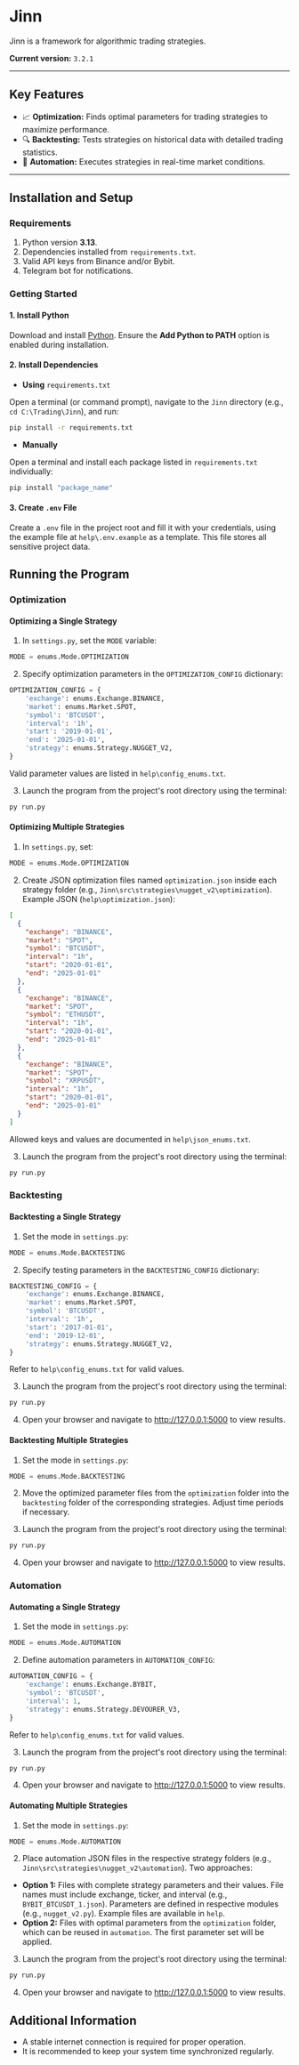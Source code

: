 # Jinn

Jinn is a framework for algorithmic trading strategies.

**Current version:** `3.2.1`

---

## Key Features

- 📈 **Optimization:** Finds optimal parameters for trading strategies to maximize performance.
- 🔍 **Backtesting:** Tests strategies on historical data with detailed trading statistics.
- 🤖 **Automation:** Executes strategies in real-time market conditions.

---

## Installation and Setup

### Requirements

1. Python version **3.13**.
2. Dependencies installed from `requirements.txt`.
3. Valid API keys from Binance and/or Bybit.
4. Telegram bot for notifications.

### Getting Started

#### 1. Install Python

Download and install [Python](https://www.python.org/downloads/). Ensure the **Add Python to PATH** option is enabled during installation.

#### 2. Install Dependencies

- **Using** `requirements.txt`

Open a terminal (or command prompt), navigate to the `Jinn` directory (e.g., `cd C:\Trading\Jinn`), and run:

```bash
pip install -r requirements.txt
```

- **Manually**

Open a terminal and install each package listed in `requirements.txt` individually:

```bash
pip install "package_name"
```

#### 3. Create `.env` File

Create a `.env` file in the project root and fill it with your credentials, using the example file at `help\.env.example` as a template. This file stores all sensitive project data.

## Running the Program

### Optimization

#### Optimizing a Single Strategy

1. In `settings.py`, set the `MODE` variable:

```python
MODE = enums.Mode.OPTIMIZATION
```

2. Specify optimization parameters in the `OPTIMIZATION_CONFIG` dictionary:

```python
OPTIMIZATION_CONFIG = {
    'exchange': enums.Exchange.BINANCE,
    'market': enums.Market.SPOT,
    'symbol': 'BTCUSDT',
    'interval': '1h',
    'start': '2019-01-01',
    'end': '2025-01-01',
    'strategy': enums.Strategy.NUGGET_V2,
}
```

Valid parameter values are listed in `help\config_enums.txt`.

3. Launch the program from the project's root directory using the terminal:

```bash
py run.py
```

#### Optimizing Multiple Strategies

1. In `settings.py`, set:

```python
MODE = enums.Mode.OPTIMIZATION
```

2. Create JSON optimization files named `optimization.json` inside each strategy folder (e.g., `Jinn\src\strategies\nugget_v2\optimization`). Example JSON (`help\optimization.json`):

```json
[
  {
    "exchange": "BINANCE",
    "market": "SPOT",
    "symbol": "BTCUSDT",
    "interval": "1h",
    "start": "2020-01-01",
    "end": "2025-01-01"
  },
  {
    "exchange": "BINANCE",
    "market": "SPOT",
    "symbol": "ETHUSDT",
    "interval": "1h",
    "start": "2020-01-01",
    "end": "2025-01-01"
  },
  {
    "exchange": "BINANCE",
    "market": "SPOT",
    "symbol": "XRPUSDT",
    "interval": "1h",
    "start": "2020-01-01",
    "end": "2025-01-01"
  }
]
```

Allowed keys and values are documented in `help\json_enums.txt`.

3. Launch the program from the project's root directory using the terminal:

```bash
py run.py
```

### Backtesting

#### Backtesting a Single Strategy

1. Set the mode in `settings.py`:

```python
MODE = enums.Mode.BACKTESTING
```

2. Specify testing parameters in the `BACKTESTING_CONFIG` dictionary:

```python
BACKTESTING_CONFIG = {
    'exchange': enums.Exchange.BINANCE,
    'market': enums.Market.SPOT,
    'symbol': 'BTCUSDT',
    'interval': '1h',
    'start': '2017-01-01',
    'end': '2019-12-01',
    'strategy': enums.Strategy.NUGGET_V2,
}
```

Refer to `help\config_enums.txt` for valid values.

3. Launch the program from the project's root directory using the terminal:

```bash
py run.py
```

4. Open your browser and navigate to http://127.0.0.1:5000 to view results.

#### Backtesting Multiple Strategies

1. Set the mode in `settings.py`:

```python
MODE = enums.Mode.BACKTESTING
```

2. Move the optimized parameter files from the `optimization` folder into the `backtesting` folder of the corresponding strategies. Adjust time periods if necessary.

3. Launch the program from the project's root directory using the terminal:

```bash
py run.py
```

4. Open your browser and navigate to http://127.0.0.1:5000 to view results.

### Automation

#### Automating a Single Strategy

1. Set the mode in `settings.py`:

```python
MODE = enums.Mode.AUTOMATION
```

2. Define automation parameters in `AUTOMATION_CONFIG`:

```python
AUTOMATION_CONFIG = {
    'exchange': enums.Exchange.BYBIT,
    'symbol': 'BTCUSDT',
    'interval': 1,
    'strategy': enums.Strategy.DEVOURER_V3,
}
```

Refer to `help\config_enums.txt` for valid values.

3. Launch the program from the project's root directory using the terminal:

```bash
py run.py
```

4. Open your browser and navigate to http://127.0.0.1:5000 to view results.

#### Automating Multiple Strategies

1. Set the mode in `settings.py`:

```python
MODE = enums.Mode.AUTOMATION
```

2. Place automation JSON files in the respective strategy folders (e.g., `Jinn\src\strategies\nugget_v2\automation`). Two approaches:

- **Option 1:** Files with complete strategy parameters and their values. File names must include exchange, ticker, and interval (e.g., `BYBIT_BTCUSDT_1.json`). Parameters are defined in respective modules (e.g., `nugget_v2.py`). Example files are available in `help`.
- **Option 2:** Files with optimal parameters from the `optimization` folder, which can be reused in `automation`. The first parameter set will be applied.

3. Launch the program from the project's root directory using the terminal:

```bash
py run.py
```

4. Open your browser and navigate to http://127.0.0.1:5000 to view results.

## Additional Information

- A stable internet connection is required for proper operation.
- It is recommended to keep your system time synchronized regularly.
